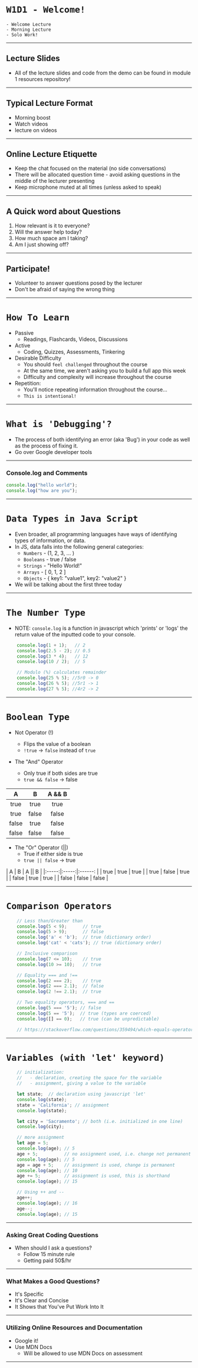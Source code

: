 # `W1D1 - Welcome!`
    - Welcome Lecture
    - Morning Lecture
    - Solo Work!
---

## Lecture Slides

- All of the lecture slides and code from the demo can be found in module 1 resources repository!

---
## Typical Lecture Format

- Morning boost
- Watch videos 
- lecture on videos

---

## Online Lecture Etiquette

- Keep the chat focused on the material (no side conversations)
- There will be allocated question time - avoid asking questions in the middle of the lecturer presenting
- Keep microphone muted at all times (unless asked to speak)

---

## A Quick word about Questions

1. How relevant is it to everyone?
2. Will the answer help today?
3. How much space am I taking?
4. Am I just showing off?

---

## Participate!

- Volunteer to answer questions posed by the lecturer
- Don't be afraid of saying the wrong thing

---

# `How To Learn`
- Passive
    - Readings, Flashcards, Videos, Discussions
- Active
    - Coding, Quizzes, Assessments, Tinkering 
- Desirable Difficulty
    - You should `feel challenged` throughout the course
    - At the same time, we aren't asking you to build a full app this week
    - Difficulty and complexity will increase throughout the course
-  Repetition:
    - You'll notice repeating information throughout the course...
    - `This is intentional! `

---
# `What is 'Debugging'?`
- The process of both identifying an error (aka 'Bug') in your code 
as well as the process of fixing it. 
- Go over Google developer tools

---

### Console.log and Comments 

```javascript 
console.log("hello world");
console.log("how are you");
```

---
# `Data Types in Java Script`
- Even broader, all programming languages have ways of identifying types of information, or data. 
- In JS, data falls into the following general categories:
  - `Numbers` - (1, 2, 3, ... )
  - `Booleans` - true / false
  - `Strings` - "Hello World!"
  - `Arrays` - [ 0, 1, 2 ]
  - `Objects` - { key1: "value1", key2: "value2" }
- We will be talking about the first three today
---
# `The Number Type`  
- NOTE: `console.log` is a function in javascript which 'prints' or 'logs' the return value of the inputted code to your console.

```javascript
    console.log(1 + 1);   // 2
    console.log(2.5 - 2); // 0.5
    console.log(3 * 4);   // 12 
    console.log(10 / 2);  // 5

    // Modulo (%) calculates remainder 
    console.log(25 % 5); //5r0 -> 0
    console.log(26 % 5); //5r1 -> 1
    console.log(27 % 5); //4r2 -> 2
```
---
# `Boolean Type`

- Not Operator (!)
    - Flips the value of a boolean
    - `!true` -> `false` instead of `true`

- The "And" Operator
    - Only true if both sides are true
    - `true && false` -> false

| A     | B     | A && B |
|:-----:|:-----:|:------:|
| true  | true  | true   |
| true  | false | false  |
| false | true  | false  |
| false | false | false  |


- The "Or" Operator (||)
    - True if either side is true
    - `true || false` -> true
    

| A     | B     | A || B |
|:-----:|:-----:|:------:  |
| true  | true  | true     |
| true  | false | true     |
| false | true  | true     |
| false | false | false    |

---
# `Comparison Operators`

```javascript
    // Less than/Greater than
    console.log(5 < 9);      // true
    console.log(5 > 9);      // false
    console.log('a' < 'b');  // true (dictionary order)
    console.log('cat' < 'cats'); // true (dictionary order)

    // Inclusive comparison
    console.log(7 <= 10);    // true
    console.log(10 >= 10);   // true 

    // Equality === and !==
    console.log(2 === 2);    // true
    console.log(2 === 2.1);  // false
    console.log(2 !== 2.1);  // true

    // Two equality operators, === and ==
    console.log(5 === '5'); // false
    console.log(5 == '5');  // true (types are coerced)
    console.log([] == 0);   // true (can be unpredictable)

    // https://stackoverflow.com/questions/359494/which-equals-operator-vs-should-be-used-in-javascript-comparisons
```
---
# `Variables (with 'let' keyword)`

```javascript
    // initialization:
    //   - declaration, creating the space for the variable
    //   - assignment, giving a value to the variable

    let state;  // declaration using javascript 'let'
    console.log(state);
    state = 'California'; // assignment
    console.log(state);

    let city = 'Sacramento'; // both (i.e. initialized in one line)
    console.log(city);

    // more assignment
    let age = 5;
    console.log(age); // 5
    age + 5;          // no assignment used, i.e. change not permanent
    console.log(age); // 5
    age = age + 5;    // assignment is used, change is permanent
    console.log(age); // 10
    age += 5;         // assignment is used, this is shorthand
    console.log(age); // 15

    // Using ++ and -- 
    age++;
    console.log(age); // 16
    age--;
    console.log(age); // 15
```

---

### Asking Great Coding Questions 

* When should I ask a questions?
    * Follow 15 minute rule
    * Getting paid 50$/hr 

---

### What Makes a Good Questions? 

* It's Specific 
* It's Clear and Concise 
* It Shows that You've Put Work Into It

---

### Utilizing Online Resources and Documentation 

* Google it!
* Use MDN Docs 
    * Will be allowed to use MDN Docs on assessment
    
---